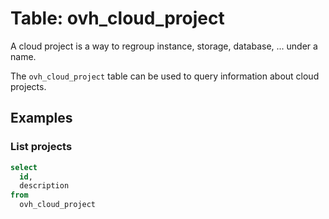 # Table: ovh_cloud_project

A cloud project is a way to regroup instance, storage, database, ... under a name.

The `ovh_cloud_project` table can be used to query information about cloud projects.

## Examples

### List projects

```sql
select
  id,
  description
from
  ovh_cloud_project
```
